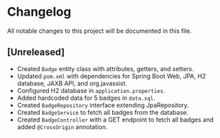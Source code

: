 # Changelog

All notable changes to this project will be documented in this file.

## [Unreleased]

- Created `Badge` entity class with attributes, getters, and setters.
- Updated `pom.xml` with dependencies for Spring Boot Web, JPA, H2 database, JAXB API, and org.javassist.
- Configured H2 database in `application.properties`.
- Added hardcoded data for 5 badges in `data.sql`.
- Created `BadgeRepository` interface extending JpaRepository.
- Created `BadgeService` to fetch all badges from the database.
- Created `BadgeController` with a GET endpoint to fetch all badges and added `@CrossOrigin` annotation.
